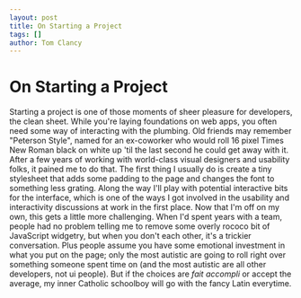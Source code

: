 ```yaml
---
layout: post
title: On Starting a Project
tags: []
author: Tom Clancy
---
```


# On Starting a Project

Starting a project is one of those moments of sheer pleasure for developers, the clean sheet. While you're laying foundations on web apps, you often need some way of interacting with the plumbing. Old friends may remember "Peterson Style", named for an ex-coworker who would roll 16 pixel Times New Roman black on white up 'til the last second he could get away with it. After a few years of working with world-class visual designers and usability folks, it pained me to do that. The first thing I usually do is create a tiny stylesheet that adds some padding to the page and changes the font to something less grating. Along the way I'll play with potential interactive bits for the interface, which is one of the ways I got involved in the usability and interactivity discussions at work in the first place. Now that I'm off on my own, this gets a little more challenging. When I'd spent years with a team, people had no problem telling me to remove some overly rococo bit of JavaScript widgetry, but when you don't each other, it's a trickier conversation. Plus people assume you have some emotional investment in what you put on the page; only the most autistic are going to roll right over something someone spent time on (and the most autistic are all other developers, not ui people). But if the choices are <em>fait accompli</em> or accept the average, my inner Catholic schoolboy will go with the fancy Latin everytime.
